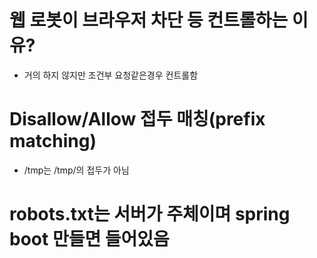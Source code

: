 # 웹 로봇이 브라우저 차단 등 컨트롤하는 이유?
- 거의 하지 않지만 조건부 요청같은경우 컨트롤함

# Disallow/Allow 접두 매칭(prefix matching)
- /tmp는	/tmp/의 접두가 아님

# robots.txt는 서버가 주체이며 spring boot 만들면 들어있음
